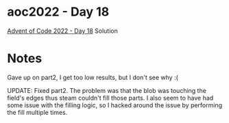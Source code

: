 # aoc2022 - Day 18

[Advent of Code 2022 - Day 18](https://adventofcode.com/2022/day/18) Solution

# Notes

Gave up on part2, I get too low results, but I don't see why :(

UPDATE: Fixed part2. The problem was that the blob was touching the field's edges
thus steam couldn't fill those parts. I also seem to have had some issue with the
filling logic, so I hacked around the issue by performing the fill multiple times.
